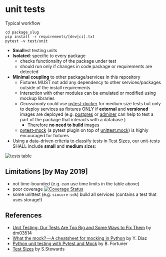 # unit tests

Typical workflow

```shell
cd package_slug
pip install -r requirements/[dev|ci].txt
pytest -v test/unit
```

- **Small**est testing units
- **Isolated**: specific to every package
  - checks functionality of the package under test
  - should run only if changes in code package or requirements are detected
- **Minimal coupling** to other package/services in this repository
  - Fixtures MUST not add any dependency to other services/packages outside of the install requirements
  - Interaction with other modules can be emulated or modified using mockup libraries
  - *Ocassionaly* could use [pytest-docker] for medium size tests but only to deploy services as fixtures ONLY if **external** and **versioned** images are deployed (e.g. [postgres](https://hub.docker.com/_/postgres) or [adminer](https://hub.docker.com/_/adminer) can help to test a part of the package that interacts with a database )
    - Therefore **no need to build** images
  - [pytest-mock] (a pytest plugin on top of [unittest.mock]) is highly encouraged for fixtures
- Using a data-driven criteria to classify tests in [Test Sizes], our unit-tests SHALL include **small** and **medium** sizes:

![tests table](https://cdn-images-1.medium.com/max/800/1*XPhOBPDzVgSn-n8DhW7D8A.png)


## Limitations [by May 2019]

  - not time-bounded (e.g. can use time limits in the table above)
  - poor coverage [![Coverage Status](https://coveralls.io/repos/github/ITISFoundation/osparc-simcore/badge.svg?branch=master)](https://coveralls.io/github/ITISFoundation/osparc-simcore?branch=master)
  - some unittest (e.g. ``simcore-sdk``) build all services (contains a test that uses storage!)


## References

- [Unit Testing: Our Tests Are Too Big and Some Ways to Fix Them](https://medium.com/dm03514-tech-blog/unit-testing-our-tests-are-too-big-and-what-we-can-do-about-it-67d100dc424e) by dm03514
- [What the mock? — A cheatsheet for mocking in Python](https://medium.com/@yeraydiazdiaz/what-the-mock-cheatsheet-mocking-in-python-6a71db997832) by Y. Diaz
- [Python unit testing with Pytest and Mock](https://medium.com/@bfortuner/python-unit-testing-with-pytest-and-mock-197499c4623c) by B. Fortuner
- [Test Sizes] by S.Stewards


[unittest.mock]:https://docs.python.org/3/library/unittest.mock.html#module-unittest.mock
[pytest-mock]:https://github.com/pytest-dev/pytest-mock
[pytest-docker]:https://github.com/AndreLouisCaron/pytest-docker
[Test Sizes]:https://testing.googleblog.com/2010/12/test-sizes.html
